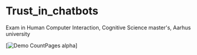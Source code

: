 # Trust_in_chatbots
Exam in Human Computer Interaction, Cognitive Science master's, Aarhus university

[![Demo CountPages alpha](https://j.gifs.com/jZWExy.gif)]
